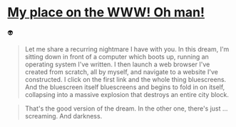 
# [My place on the WWW! Oh man!][simov]

:alien:

> Let me share a recurring nightmare I have with you. In this dream, I'm sitting down in front of a computer which boots up, running an operating system I've written. I then launch a web browser I've created from scratch, all by myself, and navigate to a website I've constructed. I click on the first link and the whole thing bluescreens. And the bluescreen itself bluescreens and begins to fold in on itself, collapsing into a massive explosion that destroys an entire city block.

> That's the good version of the dream. In the other one, there's just ... screaming. And darkness.


  [simov]: https://simov.github.io
  [jeff-atwood]: https://blog.codinghorror.com/nobody-hates-software-more-than-software-developers/
